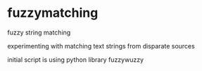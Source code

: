 fuzzymatching
=============

fuzzy string matching 

experimenting with matching text strings from disparate sources

 initial script is using python library fuzzywuzzy
